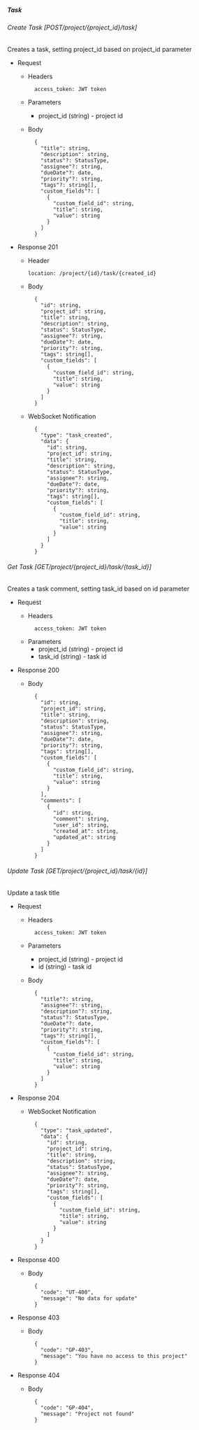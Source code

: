 ##### Task

###### Create Task [POST/project/{project_id}/task]

Creates a task, setting project_id based on project_id parameter

- Request

  - Headers
    ```
      access_token: JWT token
    ```
  - Parameters
    - project_id (string) - project id
  - Body

    ```
      {
        "title": string,
        "description": string,
        "status"?: StatusType,
        "assignee"?: string,
        "dueDate"?: date,
        "priority"?: string,
        "tags"?: string[],
        "custom_fields"?: [
          {
            "custom_field_id": string,
            "title": string,
            "value": string
          }
        ]
      }
    ```

- Response 201

  - Header

    ```
    location: /project/{id}/task/{created_id}
    ```

  - Body

    ```
      {
        "id": string,
        "project_id": string,
        "title": string,
        "description": string,
        "status": StatusType,
        "assignee"?: string,
        "dueDate"?: date,
        "priority"?: string,
        "tags": string[],
        "custom_fields": [
          {
            "custom_field_id": string,
            "title": string,
            "value": string
          }
        ]
      }
    ```

  - WebSocket Notification
    ```
      {
        "type": "task_created",
        "data": {
          "id": string,
          "project_id": string,
          "title": string,
          "description": string,
          "status": StatusType,
          "assignee"?: string,
          "dueDate"?: date,
          "priority"?: string,
          "tags": string[],
          "custom_fields": [
            {
              "custom_field_id": string,
              "title": string,
              "value": string
            }
          ]
        }
      }
    ```

###### Get Task [GET/project/{project_id}/task/{task_id}]

Creates a task comment, setting task_id based on id parameter

- Request

  - Headers
    ```
      access_token: JWT token
    ```
  - Parameters
    - project_id (string) - project id
    - task_id (string) - task id

- Response 200

  - Body

    ```
      {
        "id": string,
        "project_id": string,
        "title": string,
        "description": string,
        "status": StatusType,
        "assignee"?: string,
        "dueDate"?: date,
        "priority"?: string,
        "tags": string[],
        "custom_fields": [
          {
            "custom_field_id": string,
            "title": string,
            "value": string
          }
        ],
        "comments": [
          {
            "id": string,
            "comment": string,
            "user_id": string,
            "created_at": string,
            "updated_at": string
          }
        ]
      }
    ```

###### Update Task [GET/project/{project_id}/task/{id}]

Update a task title

- Request

  - Headers
    ```
      access_token: JWT token
    ```
  - Parameters
    - project_id (string) - project id
    - id (string) - task id
  - Body

    ```
      {
        "title"?: string,
        "assignee"?: string,
        "description"?: string,
        "status"?: StatusType,
        "dueDate"?: date,
        "priority"?: string,
        "tags"?: string[],
        "custom_fields"?: [
          {
            "custom_field_id": string,
            "title": string,
            "value": string
          }
        ]
      }
    ```

- Response 204
  - WebSocket Notification
    ```
      {
        "type": "task_updated",
        "data": {
          "id": string,
          "project_id": string,
          "title": string,
          "description": string,
          "status": StatusType,
          "assignee"?: string,
          "dueDate"?: date,
          "priority"?: string,
          "tags": string[],
          "custom_fields": [
            {
              "custom_field_id": string,
              "title": string,
              "value": string
            }
          ]
        }
      }
    ```
- Response 400
  - Body
    ```
      {
        "code": "UT-400",
        "message": "No data for update"
      }
    ```
- Response 403
  - Body
    ```
      {
        "code": "GP-403",
        "message": "You have no access to this project"
      }
    ```
- Response 404
  - Body
    ```
      {
        "code": "GP-404",
        "message": "Project not found"
      }
    ```
